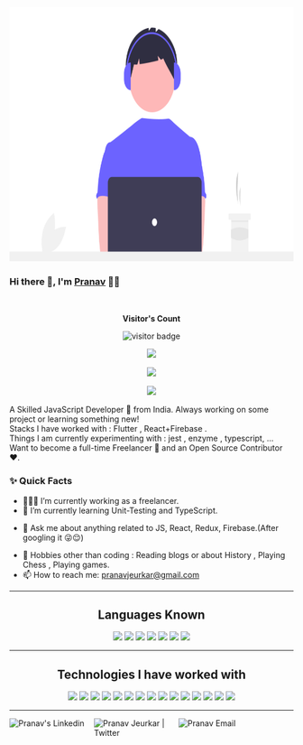 
<p align="center">
  <img src="https://github.com/PranavJeurkar/PranavJeurkar/blob/main/code.png" width="750" height="450">
</p>

### Hi there 👋, I'm [Pranav](https://github.com/PranavJeurkar) 👨‍💻

<br/>


<p align="center"><b>Visitor's Count</b></p>
<p align="center"><img src="https://profile-counter.glitch.me/pranavjeurkar/count.svg" alt="visitor badge"/></p>
<p align="center"><img src="https://github-readme-stats.vercel.app/api/top-langs/?username=PranavJeurkar&layout=compact&hide=TSQL&theme=chartreuse-dark"></p>
<p align="center" ><img src="https://github-readme-stats.vercel.app/api?username=PranavJeurkar&count_private=true&show_icons=true&&theme=chartreuse-dark&include_all_commits=true" width="400"></p> 
<p align="center" ><img src="https://github-readme-streak-stats.herokuapp.com?user=PranavJeurkar&theme=chartreuse-dark"></p>

<p>
A Skilled  JavaScript Developer 🚀 from India. Always working on some project or learning something new!
<br/>
Stacks I have worked with : Flutter , React+Firebase .
<br/>  
Things I am currently experimenting with : jest , enzyme , typescript, ...
<br/>
Want to become a full-time Freelancer 💸 and an Open Source Contributor ❤️.
</p>

  
### ✨ Quick Facts

- 👨🏽‍💻 I’m currently working as a freelancer.
- 🌱 I’m currently learning Unit-Testing and TypeScript.
<!--- 🤔 I’m looking for help for my future MERN projects.-->
- 💬 Ask me about anything related to JS, React, Redux, Firebase.(After googling it 😜😌)
<!--- ⚡️ Fun-Fact: I sleep at 6am 🙃. -->
- 🎿 Hobbies other than coding : Reading blogs or about History , Playing Chess , Playing games.
- 📫 How to reach me: pranavjeurkar@gmail.com

<hr>
 <h2 align="center">Languages Known</h2>
 <div align="center">
    <img src="https://img.shields.io/badge/C-00599C?style=for-the-badge&logo=c&logoColor=white"/>
    <img src="https://img.shields.io/badge/C%2B%2B-00599C?style=for-the-badge&logo=c%2B%2B&logoColor=white"/>
    <img src="https://img.shields.io/badge/Java-ED8B00?style=for-the-badge&logo=java&logoColor=white"/>
    <img src="https://img.shields.io/badge/Python-FFD43B?style=for-the-badge&logo=python&logoColor=darkgreen"/>
    <img src="https://img.shields.io/badge/HTML5-E34F26?style=for-the-badge&logo=html5&logoColor=white"/>
    <img src="https://img.shields.io/badge/CSS3-1572B6?style=for-the-badge&logo=css3&logoColor=white"/>
    <img src="https://img.shields.io/badge/JavaScript-323330?style=for-the-badge&logo=javascript&logoColor=F7DF1E"/>
  </div>
 </h2>
 <hr>
 <h2 align="center">Technologies I have worked with</h2>
<div align="center">
    <img src="https://img.shields.io/badge/react%20-%2320232a.svg?&style=for-the-badge&logo=react&logoColor=%2361DAFB" />
    <img src="https://img.shields.io/badge/node.js%20-%2343853D.svg?&style=for-the-badge&logo=node.js&logoColor=white" />
    <img src="https://img.shields.io/badge/Express.js-000000?style=for-the-badge&logo=express&logoColor=white"/>
    <img src="https://img.shields.io/badge/MongoDB-4EA94B?style=for-the-badge&logo=mongodb&logoColor=white"/>   
    <img src="https://img.shields.io/badge/next.js-000000?style=for-the-badge&logo=nextdotjs&logoColor=white"/>
    <img src="https://img.shields.io/badge/Firebase-ffca28?style=for-the-badge&logo=firebase&logoColor=white"/>
    <img src="https://img.shields.io/badge/Postman-FF6C37?style=for-the-badge&logo=Postman&logoColor=white"/>
    <img src="https://img.shields.io/badge/Material--UI-0081CB?style=for-the-badge&logo=material-ui&logoColor=white"/>  
    <img src="https://img.shields.io/badge/Bootstrap-563D7C?style=for-the-badge&logo=bootstrap&logoColor=white"/>
    <img src="https://img.shields.io/badge/Git-F05032?style=for-the-badge&logo=git&logoColor=white"/>
    <img src="https://img.shields.io/badge/MySQL-00000F?style=for-the-badge&logo=mysql&logoColor=white"/>
    <img src="https://img.shields.io/badge/Jupyter-F37626.svg?&style=for-the-badge&logo=Jupyter&logoColor=white" />
    <img src="https://img.shields.io/badge/OpenCV-27338e?style=for-the-badge&logo=OpenCV&logoColor=white"/>
    <img src="https://img.shields.io/badge/Numpy-777BB4?style=for-the-badge&logo=numpy&logoColor=white"/>
    <img src="https://img.shields.io/badge/TensorFlow-FF6F00?style=for-the-badge&logo=TensorFlow&logoColor=white"/>

    
</div>
<hr>

<a href="https://www.linkedin.com/in/pranav-jeurkar-77a134176/">
  <img align="left" alt="Pranav's Linkedin" width="150px" src="https://img.shields.io/badge/LinkedIn-0077B5?style=for-the-badge&logo=linkedin&logoColor=white" />
</a>

<a href="https://twitter.com/pranav_jeurkar">
  <img align="left" alt="Pranav Jeurkar | Twitter" width="150px" src="https://img.shields.io/badge/Twitter-1DA1F2?style=for-the-badge&logo=twitter&logoColor=white" />
</a>

<a href="mailto:aman.atg001@gmail.com">
  <img align="left" alt="Pranav Email" width="125px" src="https://img.shields.io/badge/Gmail-D14836?style=for-the-badge&logo=gmail&logoColor=white" />
</a>


